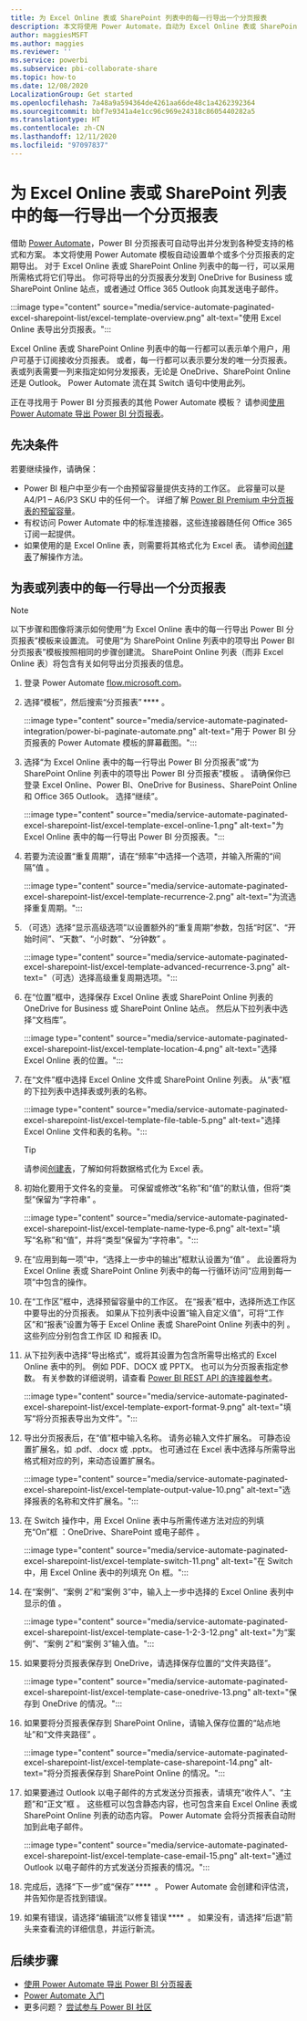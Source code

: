 ```yaml
---
title: 为 Excel Online 表或 SharePoint 列表中的每一行导出一个分页报表
description: 本文将使用 Power Automate，自动为 Excel Online 表或 SharePoint Online 列表中的每一行导出一个分页报表。
author: maggiesMSFT
ms.author: maggies
ms.reviewer: ''
ms.service: powerbi
ms.subservice: pbi-collaborate-share
ms.topic: how-to
ms.date: 12/08/2020
LocalizationGroup: Get started
ms.openlocfilehash: 7a48a9a594364de4261aa66de48c1a4262392364
ms.sourcegitcommit: bbf7e9341a4e1cc96c969e24318c8605440282a5
ms.translationtype: HT
ms.contentlocale: zh-CN
ms.lasthandoff: 12/11/2020
ms.locfileid: "97097837"
---
```

# <a name="export-a-paginated-report-for-each-row-in-an-excel-online-table-or-sharepoint-list"></a>为 Excel Online 表或 SharePoint 列表中的每一行导出一个分页报表

借助 [Power Automate](/power-automate/getting-started)，Power BI 分页报表可自动导出并分发到各种受支持的格式和方案。 本文将使用 Power Automate 模板自动设置单个或多个分页报表的定期导出。 对于 Excel Online 表或 SharePoint Online 列表中的每一行，可以采用所需格式将它们导出。 你可将导出的分页报表分发到 OneDrive for Business 或 SharePoint Online 站点，或者通过 Office 365 Outlook 向其发送电子邮件。

:::image type="content" source="media/service-automate-paginated-excel-sharepoint-list/excel-template-overview.png" alt-text="使用 Excel Online 表导出分页报表。":::

Excel Online 表或 SharePoint Online 列表中的每一行都可以表示单个用户，用户可基于订阅接收分页报表。 或者，每一行都可以表示要分发的唯一分页报表。 表或列表需要一列来指定如何分发报表，无论是 OneDrive、SharePoint Online 还是 Outlook。 Power Automate 流在其 Switch 语句中使用此列。

正在寻找用于 Power BI 分页报表的其他 Power Automate 模板？ 请参阅[使用 Power Automate 导出 Power BI 分页报表](service-automate-paginated-integration.md)。

## <a name="prerequisites"></a>先决条件  

若要继续操作，请确保：

- Power BI 租户中至少有一个由预留容量提供支持的工作区。 此容量可以是 A4/P1 – A6/P3 SKU 中的任何一个。 详细了解 [Power BI Premium 中分页报表的预留容量](../admin/service-premium-what-is.md#paginated-reports)。
- 有权访问 Power Automate 中的标准连接器，这些连接器随任何 Office 365 订阅一起提供。
- 如果使用的是 Excel Online 表，则需要将其格式化为 Excel 表。 请参阅[创建表](https://support.microsoft.com/office/create-a-table-in-excel-bf0ce08b-d012-42ec-8ecf-a2259c9faf3f)了解操作方法。

## <a name="export-a-paginated-report-for-each-row-in-a-table-or-list"></a>为表或列表中的每一行导出一个分页报表

> [!NOTE]
> 以下步骤和图像将演示如何使用“为 Excel Online 表中的每一行导出 Power BI 分页报表”模板来设置流。 可使用“为 SharePoint Online 列表中的项导出 Power BI 分页报表”模板按照相同的步骤创建流。 SharePoint Online 列表（而非 Excel Online 表）将包含有关如何导出分页报表的信息。  

1. 登录 Power Automate [flow.microsoft.com](https://flow.microsoft.com/)。 
1. 选择“模板”，然后搜索“分页报表” **** 。 

    :::image type="content" source="media/service-automate-paginated-integration/power-bi-paginate-automate.png" alt-text="用于 Power BI 分页报表的 Power Automate 模板的屏幕截图。":::

1. 选择“为 Excel Online 表中的每一行导出 Power BI 分页报表”或“为 SharePoint Online 列表中的项导出 Power BI 分页报表”模板 。 请确保你已登录 Excel Online、Power BI、OneDrive for Business、SharePoint Online 和 Office 365 Outlook。 选择“继续”。  

   :::image type="content" source="media/service-automate-paginated-excel-sharepoint-list/excel-template-excel-online-1.png" alt-text="为 Excel Online 表中的每一行导出 Power BI 分页报表。":::

1. 若要为流设置“重复周期”，请在“频率”中选择一个选项，并输入所需的“间隔”值  。

    :::image type="content" source="media/service-automate-paginated-excel-sharepoint-list/excel-template-recurrence-2.png" alt-text="为流选择重复周期。":::

1. （可选）选择“显示高级选项”以设置额外的“重复周期”参数，包括“时区”、“开始时间”、“天数”、“小时数”、“分钟数”      。

    :::image type="content" source="media/service-automate-paginated-excel-sharepoint-list/excel-template-advanced-recurrence-3.png" alt-text="（可选）选择高级重复周期选项。":::

1. 在“位置”框中，选择保存 Excel Online 表或 SharePoint Online 列表的 OneDrive for Business 或 SharePoint Online 站点。 然后从下拉列表中选择“文档库”。

    :::image type="content" source="media/service-automate-paginated-excel-sharepoint-list/excel-template-location-4.png" alt-text="选择 Excel Online 表的位置。":::

1. 在“文件”框中选择 Excel Online 文件或 SharePoint Online 列表。 从“表”框的下拉列表中选择表或列表的名称。 
 
    :::image type="content" source="media/service-automate-paginated-excel-sharepoint-list/excel-template-file-table-5.png" alt-text="选择 Excel Online 文件和表的名称。":::

    > [!TIP]
    > 请参阅[创建表](https://support.microsoft.com/office/create-a-table-in-excel-bf0ce08b-d012-42ec-8ecf-a2259c9faf3f)，了解如何将数据格式化为 Excel 表。 

1. 初始化要用于文件名的变量。 可保留或修改“名称”和“值”的默认值，但将“类型”保留为“字符串”   。  

    :::image type="content" source="media/service-automate-paginated-excel-sharepoint-list/excel-template-name-type-6.png" alt-text="填写“名称”和“值”，并将“类型”保留为“字符串”。":::

1. 在“应用到每一项”中，“选择上一步中的输出”框默认设置为“值”  。 此设置将为 Excel Online 表或 SharePoint Online 列表中的每一行循环访问“应用到每一项”中包含的操作。  

1. 在“工作区”框中，选择预留容量中的工作区。 在“报表”框中，选择所选工作区中要导出的分页报表。 如果从下拉列表中设置“输入自定义值”，可将“工作区”和“报表”设置为等于 Excel Online 表或 SharePoint Online 列表中的列  。 这些列应分别包含工作区 ID 和报表 ID。  

1. 从下拉列表中选择“导出格式”，或将其设置为包含所需导出格式的 Excel Online 表中的列。 例如 PDF、DOCX 或 PPTX。 也可以为分页报表指定参数。 有关参数的详细说明，请查看 [Power BI REST API 的连接器参考](/connectors/powerbi/#export-to-file-for-paginated-reports)。

    :::image type="content" source="media/service-automate-paginated-excel-sharepoint-list/excel-template-export-format-9.png" alt-text="填写“将分页报表导出为文件”。":::

1. 导出分页报表后，在“值”框中输入名称。 请务必输入文件扩展名。 可静态设置扩展名，如 .pdf、.docx 或 .pptx。 也可通过在 Excel 表中选择与所需导出格式相对应的列，来动态设置扩展名。 

    :::image type="content" source="media/service-automate-paginated-excel-sharepoint-list/excel-template-output-value-10.png" alt-text="选择报表的名称和文件扩展名。":::

1. 在 Switch 操作中，用 Excel Online 表中与所需传递方法对应的列填充“On”框 ：OneDrive、SharePoint 或电子邮件  。 

    :::image type="content" source="media/service-automate-paginated-excel-sharepoint-list/excel-template-switch-11.png" alt-text="在 Switch 中，用 Excel Online 表中的列填充 On 框。":::

1. 在“案例”、“案例 2”和“案例 3”中，输入上一步中选择的 Excel Online 表列中显示的值  。  

    :::image type="content" source="media/service-automate-paginated-excel-sharepoint-list/excel-template-case-1-2-3-12.png" alt-text="为“案例”、“案例 2”和“案例 3”输入值。":::

1. 如果要将分页报表保存到 OneDrive，请选择保存位置的“文件夹路径”。  

    :::image type="content" source="media/service-automate-paginated-excel-sharepoint-list/excel-template-case-onedrive-13.png" alt-text="保存到 OneDrive 的情况。":::

1. 如果要将分页报表保存到 SharePoint Online，请输入保存位置的“站点地址”和“文件夹路径” 。 

    :::image type="content" source="media/service-automate-paginated-excel-sharepoint-list/excel-template-case-sharepoint-14.png" alt-text="将分页报表保存到 SharePoint Online 的情况。":::

1. 如果要通过 Outlook 以电子邮件的方式发送分页报表，请填充“收件人”、“主题”和“正文”框  。 这些框可以包含静态内容，也可包含来自 Excel Online 表或 SharePoint Online 列表的动态内容。 Power Automate 会将分页报表自动附加到此电子邮件。  

    :::image type="content" source="media/service-automate-paginated-excel-sharepoint-list/excel-template-case-email-15.png" alt-text="通过 Outlook 以电子邮件的方式发送分页报表的情况。":::

1. 完成后，选择“下一步”或“保存” ****  。 Power Automate 会创建和评估流，并告知你是否找到错误。 

1. 如果有错误，请选择“编辑流”以修复错误 ****  。 如果没有，请选择“后退”箭头来查看流的详细信息，并运行新流。 


## <a name="next-steps"></a>后续步骤

- [使用 Power Automate 导出 Power BI 分页报表](service-automate-paginated-integration.md)
- [Power Automate 入门](/power-automate/getting-started/)
- 更多问题？ [尝试参与 Power BI 社区](https://community.powerbi.com/)

